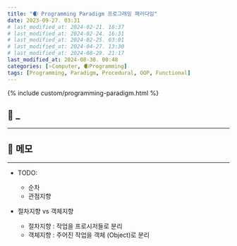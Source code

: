 ```yaml
---
title: "🌒 Programming Paradigm 프로그래밍 패러다임"
date: 2023-09-27. 03:31
# last_modified_at: 2024-02-21. 18:37
# last_modified_at: 2024-02-24. 16:31
# last_modified_at: 2024-02-25. 03:01
# last_modified_at: 2024-04-27. 13:30
# last_modified_at: 2024-08-29. 21:17
last_modified_at: 2024-08-30. 00:48
categories: [⭐Computer, 🌒Programming]
tags: [Programming, Paradigm, Procedural, OOP, Functional]
---
```


{% include custom/programming-paradigm.html %}

## 💫 _

---

## 💫 메모

---

- TODO:
  - 순차
  - 관점지향

- 절차지향 vs 객체지향
  - 절차지향 : 작업을 프로시저들로 분리
  - 객체지향 : 주어진 작업을 객체 (Object)로 분리
